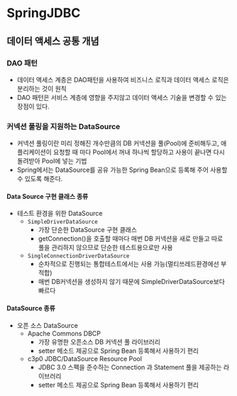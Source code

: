 # SpringJDBC
## 데이터 액세스 공통 개념
### DAO 패턴
* 데이터 액세스 계층은 DAO패턴을 사용하여 비즈니스 로직과 데이터 액세스 로직은 분리하는 것이 원칙
* DAO 패턴은 서비스 계층에 영향을 주지않고 데이터 액세스 기술을 변경할 수 있는 장점이 있다.

### 커넥션 풀링을 지원하는 DataSource
* 커넥션 풀링이란 미리 정해진 개수만큼의 DB 커넥션을 풀(Pool)에 준비해두고, 애플리케이션이 요청할 때 마다 Pool에서 꺼내 하나씩 할당하고 사용이 끝나면 다시 돌려받아 Pool에 넣는 기법
* Spring에서는 DataSource를 공유 가능한 Spring Bean으로 등록해 주어 사용할 수 있도록 해준다.

#### Data Source 구현 클래스 종류
* 테스트 환경을 위한 DataSource
  * ``SimpleDriverDataSource``
    * 가장 단순한 DataSource 구현 클래스
    * getConnection()을 호출할 때마다 매번 DB 커넥션을 새로 만들고 따로 풀을 관리하지 않으므로 단순한 테스트용으로만 사용
  * ``SingleConnectionDriverDataSource``
    * 순차적으로 진행되는 통합테스트에서는 사용 가능(멀티쓰레드환경에선 부적합)
    * 매번 DB커넥션을 생성하지 않기 때문에 SimpleDriverDataSource보다 빠르다

#### DataSource 종류
* 오픈 소스 DataSource
  * Apache Commons DBCP
    * 가장 유명한 오픈소스 DB 커넥션 풀 라이브러리
    * setter 메소드 제공으로 Spring Bean 등록해서 사용하기 편리
  * c3p0 JDBC/DataSource Resource Pool
    * JDBC 3.0 스펙을 준수하는 Connection 과 Statement 풀을 제공하는 라이브러리
    * setter 메소드 제공으로 Spring Bean 등록해서 사용하기 편리
    